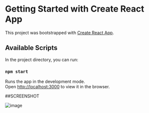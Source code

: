 # Getting Started with Create React App

This project was bootstrapped with [Create React App](https://github.com/facebook/create-react-app).

## Available Scripts

In the project directory, you can run:

### `npm start`

Runs the app in the development mode.\
Open [http://localhost:3000](http://localhost:3000) to view it in the browser.

##SCREENSHOT

![image](https://user-images.githubusercontent.com/72973152/146539682-6ebf631f-6290-4442-8c17-d371ea6f55f3.png)

